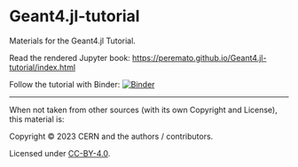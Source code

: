 # Geant4.jl-tutorial
Materials for the Geant4.jl Tutorial.

Read the rendered Jupyter book: https://peremato.github.io/Geant4.jl-tutorial/index.html

Follow the tutorial with Binder:
[![Binder](https://binderhub.ssl-hep.org/badge_logo.svg)](https://binderhub.ssl-hep.org/v2/gh/peremato/Geant4.jl-tutorial/HEAD?labpath=tutorial%2Fdocs%2F01-introduction.ipynb)

- - -
When not taken from other sources (with its own Copyright and License), this material is:

Copyright © 2023 CERN and the authors / contributors.

Licensed under [CC-BY-4.0](./LICENSE).